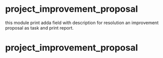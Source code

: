 # project_improvement_proposal

this module print adda field with description for resolution an improvement proposal as task and print report.
# project_improvement_proposal
